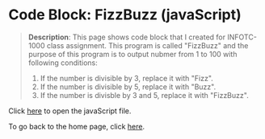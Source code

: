 # Code Block: FizzBuzz (javaScript)

> **Description**: This page shows code block that I created for INFOTC-1000 class assignment. This program is called "FizzBuzz" and the purpose of this program is to output nubmer from 1 to 100 with following conditions:
> 1. If the number is divisible by 3, replace it with "Fizz".
> 2. If the number is divisible by 5, replace it with "Buzz".
> 3. If the number is divisble by 3 and 5, replace it with "FizzBuzz".

Click [here](https://github.com/kevinkee99/Kevin-s-Repository-V.2/blob/50abcf812b65844ab9624095bd19bd6d260b7136/fizzbuzz.html) to open the javaScript file.

To go back to the home page, click [here](README.md).
